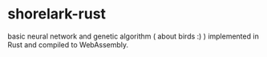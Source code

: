 # shorelark-rust
 basic neural network and genetic algorithm ( about birds :) ) implemented in Rust and compiled to WebAssembly. 
